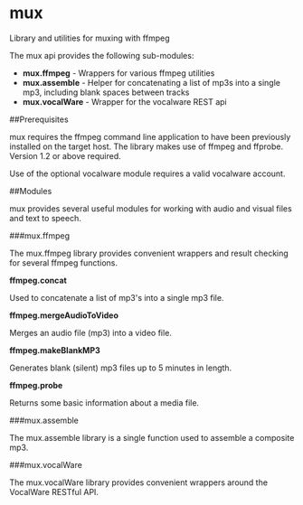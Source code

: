 mux
===

Library and utilities for muxing with ffmpeg

The mux api provides the following sub-modules:
* __mux.ffmpeg__ - Wrappers for various ffmpeg utilities
* __mux.assemble__ - Helper for concatenating a list of mp3s into a single mp3, including blank spaces between tracks
* __mux.vocalWare__ - Wrapper for the vocalware REST api

##Prerequisites

mux requires the ffmpeg command line application to have been previously installed on the target host.  The library makes use of ffmpeg and ffprobe.   Version 1.2 or above required.

Use of the optional vocalware module requires a valid vocalware account.

##Modules

mux provides several useful modules for working with audio and visual files and text to speech.

###mux.ffmpeg

The mux.ffmpeg library provides convenient wrappers and result checking for several ffmpeg functions.

__ffmpeg.concat__

Used to concatenate a list of mp3's into a single mp3 file.

__ffmpeg.mergeAudioToVideo__

Merges an audio file (mp3) into a video file.

__ffmpeg.makeBlankMP3__

Generates blank (silent) mp3 files up to 5 minutes in length.

__ffmpeg.probe__

Returns some basic information about a media file.

###mux.assemble

The mux.assemble library is a single function used to assemble a composite mp3.

###mux.vocalWare

The mux.vocalWare library provides convenient wrappers around the VocalWare RESTful API.

